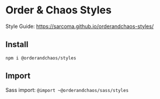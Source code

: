 # Order & Chaos Styles

Style Guide: https://sarcoma.github.io/orderandchaos-styles/

## Install

`npm i @orderandchaos/styles`

## Import

Sass import: `@import ~@orderandchaos/sass/styles`
